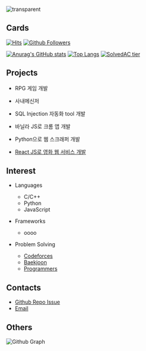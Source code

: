 ![transparent](https://capsule-render.vercel.app/api?type=transparent&fontColor=703ee5&text=HJ%20HAAM&desc=Full%20Stack%20Engineer&height=150&fontSize=60&descAlignY=75&descAlign=60)

## Cards
[![Hits](https://hits.seeyoufarm.com/api/count/incr/badge.svg?url=https%3A%2F%2Fgithub.com%2FhyungJinn&count_bg=%2379C83D&title_bg=%23555555&icon=&icon_color=%23E7E7E7&title=hits&edge_flat=false)](https://github.com/hyungJinn)
[![Github Followers](https://img.shields.io/github/followers/hyungJinn?color=06d6a0&label=Github%20Followers&style=for-the-badge)](https://github.com/hyungJinn?tab=followers)

[![Anurag's GitHub stats](https://github-readme-stats.vercel.app/api?username=hyungJinn&hide=issues,contribs&show_icons=true&theme=nord)](https://github.com/anuraghazra/github-readme-stats)
[![Top Langs](https://github-readme-stats.vercel.app/api/top-langs/?username=hyungJinn&layout=compact&hide=Visual%20Basic)](https://github.com/anuraghazra/github-readme-stats)
[![SolvedAC tier](http://mazassumnida.wtf/api/v2/generate_badge?boj=hyungjin)](https://solved.ac/hyungjin)


## Projects
  - RPG 게임 개발
  - 사내메신저
  - SQL Injection 자동화 tool 개발
  
  - 바닐라 JS로 크롬 앱 개발
  - Python으로 웹 스크래퍼 개발
  - [React JS로 영화 웹 서비스 개발](https://hyungjinn.github.io/react-netflix-clone/)


## Interest
 - Languages
   - C/C++
   - Python
   - JavaScript

 - Frameworks
   - oooo

 - Problem Solving
   - [Codeforces](https://codeforces.com/profile/eric_haam)
   - [Baekjoon](https://www.acmicpc.net/user/hyungjin)
   - [Programmers](https://programmers.co.kr/pr/hyungjin)


## Contacts
  - [Github Repo Issue](https://github.com/hyungjinn/hyungjinn/issues)
  - [Email](mailto:hyungjinnh@gmail.com)
  

## Others
![Github Graph](https://activity-graph.herokuapp.com/graph?username=hyungjinn&area=false&theme=xcode&hide_border=true)
